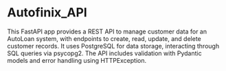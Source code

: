 # Autofinix_API
This FastAPI app provides a REST API to manage customer data for an AutoLoan system, with endpoints to create, read, update, and delete customer records. It uses PostgreSQL for data storage, interacting through SQL queries via psycopg2. The API includes validation with Pydantic models and error handling using HTTPException.
